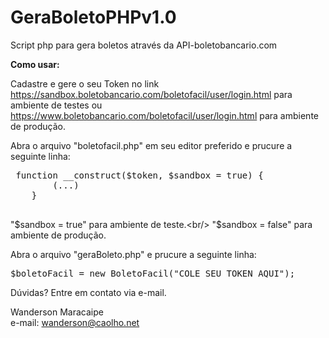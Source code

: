 # GeraBoletoPHPv1.0
Script php para gera boletos através da API-boletobancario.com 

<b>Como usar:</b>

Cadastre e gere o seu Token no link
https://sandbox.boletobancario.com/boletofacil/user/login.html para ambiente de testes ou https://www.boletobancario.com/boletofacil/user/login.html para ambiente de produção.

Abra o arquivo "boletofacil.php" em seu editor preferido e prucure a seguinte linha:

 <pre>
 function __construct($token, $sandbox = true) { 
        (...)        
    }
   </pre>  
   
    
"$sandbox = true" para ambiente de teste.<br/>
"$sandbox = false" para ambiente de produção.


Abra o arquivo "geraBoleto.php" e prucure a seguinte linha:

<pre>
$boletoFacil = new BoletoFacil("COLE_SEU_TOKEN_AQUI");
</pre>


Dúvidas? Entre em contato via e-mail.

Wanderson Maracaipe<br/>
e-mail: wanderson@caolho.net

